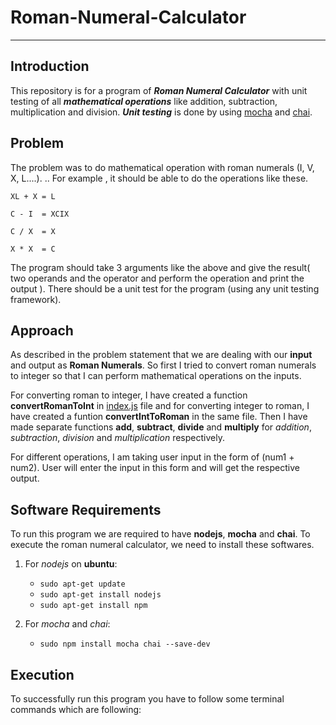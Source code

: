 # Roman-Numeral-Calculator

- - - -


## Introduction ##

This repository is for a program of **_Roman Numeral Calculator_** with unit testing of all **_mathematical operations_** like addition, subtraction, multiplication and division. **_Unit testing_** is done by using [mocha](https://mochajs.org/) and [chai](http://chaijs.com/). 


## Problem ##
The problem was to do mathematical operation with roman numerals (I, V, X, L....). .. For example , it should be able to do the operations  like these.

    XL + X = L

    C - I  = XCIX

    C / X  = X

    X * X  = C

The program should take 3 arguments like the above and give the result( two operands and the operator and perform the operation and print the output ). There should be a unit test for the program (using any unit testing framework).


## Approach ##
As described in the problem statement that we are dealing with our __input__ and output as __Roman Numerals__. So first I tried to convert roman numerals to integer so that I can perform mathematical operations on the inputs.

For converting roman to integer, I have created a function __convertRomanToInt__ in [index.js](https://github.com/lalitmee/Roman-Numeral-Calculator/blob/master/index.js) file and for converting integer to roman, I have created a funtion __convertIntToRoman__ in the same file. Then I have made separate functions __add__, __subtract__, __divide__ and __multiply__ for _addition_, _subtraction_, _division_ and _multiplication_ respectively.

For different operations, I am taking user input in the form of (num1 + num2). User will enter the input in this form and will get the respective output.

## Software Requirements ##
To run this program we are required to have __nodejs__, __mocha__ and __chai__. To execute the roman numeral calculator, we need to install these softwares. 

1. For _nodejs_ on **ubuntu**:
    - `sudo apt-get update`
    - `sudo apt-get install nodejs`
    - `sudo apt-get install npm`

2. For _mocha_ and _chai_:
    - `sudo npm install mocha chai --save-dev`

## Execution ##
To successfully run this program you have to follow some terminal commands which are following:

